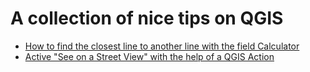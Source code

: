 # A collection of nice tips on QGIS

- [How to find the closest line to another line with the field Calculator](matching-lines)
- [Active "See on a Street View" with the help of a QGIS Action](see-on-street-view)